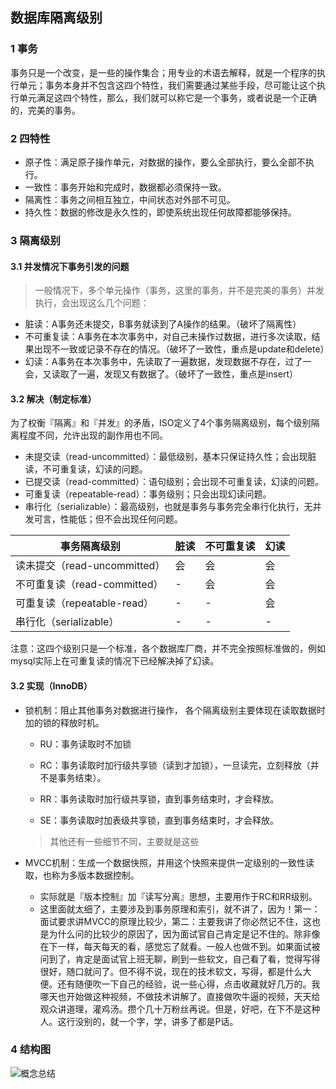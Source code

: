 ## 数据库隔离级别

### 1  事务

事务只是一个改变，是一些的操作集合；用专业的术语去解释，就是一个程序的执行单元；事务本身并不包含这四个特性，我们需要通过某些手段，尽可能让这个执行单元满足这四个特性，那么，我们就可以称它是一个事务，或者说是一个正确的，完美的事务。

### 2  四特性

- 原子性：满足原子操作单元，对数据的操作，要么全部执行，要么全部不执行。
- 一致性：事务开始和完成时，数据都必须保持一致。
- 隔离性：事务之间相互独立，中间状态对外部不可见。
- 持久性：数据的修改是永久性的，即使系统出现任何故障都能够保持。

### 3  隔离级别

#### 3.1  并发情况下事务引发的问题

> 一般情况下，多个单元操作（事务，这里的事务，并不是完美的事务）并发执行，会出现这么几个问题：

- 脏读：A事务还未提交，B事务就读到了A操作的结果。（破坏了隔离性）
- 不可重复读：A事务在本次事务中，对自己未操作过数据，进行多次读取，结果出现不一致或记录不存在的情况。（破坏了一致性，重点是update和delete）
- 幻读：A事务在本次事务中，先读取了一遍数据，发现数据不存在，过了一会，又读取了一遍，发现又有数据了。（破坏了一致性，重点是insert）

#### 3.2  解决（制定标准）

为了权衡『隔离』和『并发』的矛盾，ISO定义了4个事务隔离级别，每个级别隔离程度不同，允许出现的副作用也不同。

- 未提交读（read-uncommitted）：最低级别，基本只保证持久性；会出现脏读，不可重复读，幻读的问题。
- 已提交读（read-committed）：语句级别；会出现不可重复读，幻读的问题。
- 可重复读（repeatable-read）：事务级别；只会出现幻读问题。
- 串行化（serializable）：最高级别，也就是事务与事务完全串行化执行，无并发可言，性能低；但不会出现任何问题。

| 事务隔离级别                 | 脏读 | 不可重复读 | 幻读 |
| ---------------------------- | ---- | ---------- | ---- |
| 读未提交（read-uncommitted） | 会   | 会         | 会   |
| 不可重复读（read-committed） | -    | 会         | 会   |
| 可重复读（repeatable-read）  | -    | -          | 会   |
| 串行化（serializable）       | -    | -          | -    |

注意：这四个级别只是一个标准，各个数据库厂商，并不完全按照标准做的，例如mysql实际上在可重复读的情况下已经解决掉了幻读。

#### 3.2  实现（InnoDB）

- 锁机制：阻止其他事务对数据进行操作， 各个隔离级别主要体现在读取数据时加的锁的释放时机。

  - RU：事务读取时不加锁

  - RC：事务读取时加行级共享锁（读到才加锁），一旦读完，立刻释放（并不是事务结束）。

  - RR：事务读取时加行级共享锁，直到事务结束时，才会释放。

  - SE：事务读取时加表级共享锁，直到事务结束时，才会释放。

  > 其他还有一些细节不同，主要就是这些

- MVCC机制：生成一个数据快照，并用这个快照来提供一定级别的一致性读取，也称为多版本数据控制。

  - 实际就是『版本控制』加『读写分离』思想，主要用作于RC和RR级别。
  -  这里面就太细了，主要涉及到事务原理和索引，就不讲了，因为！第一：面试要求讲MVCC的原理比较少，第二：主要我讲了你必然记不住，这也是为什么问的比较少的原因了，因为面试官自己肯定是记不住的。除非像在下一样，每天每天的看，感觉忘了就看。一般人也做不到。如果面试被问到了，肯定是面试官上班无聊，刷到一些软文，自己看了看，觉得写得很好，随口就问了。但不得不说，现在的技术软文，写得，都是什么大便。还有随便吹一下自己的经验，说一些心得，点击收藏就好几万的。我哪天也开始做这种视频，不做技术讲解了。直接做吹牛逼的视频，天天给观众讲道理，灌鸡汤。攒个几十万粉丝再说。但是，好吧，在下不是这种人。这行没别的，就一个字，学，讲多了都是P话。

### 4  结构图

![概念总结](..\_img\02.png)
